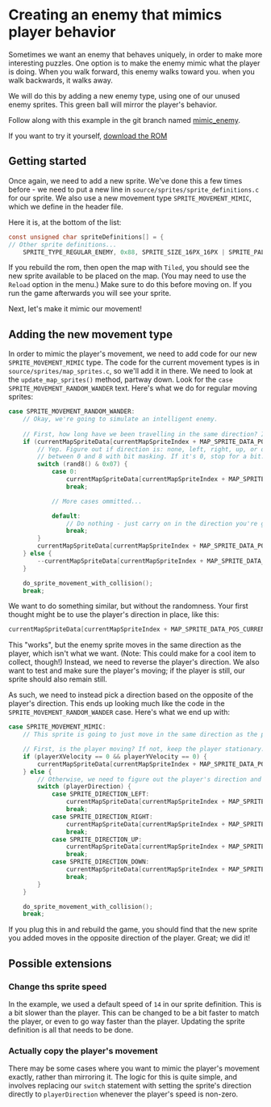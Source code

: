 # Creating an enemy that mimics player behavior 

Sometimes we want an enemy that behaves uniquely, in order to make more interesting puzzles. One option is to make the
enemy mimic what the player is doing. When you walk forward, this enemy walks toward you. when you walk backwards, it
walks away. 

We will do this by adding a new enemy type, using one of our unused enemy sprites. This green ball will mirror the
player's behavior.

Follow along with this example in the git branch named
[mimic_enemy](https://gh.nes.science/nes-starter-kit/compare/mimic_enemy).

If you want to try it yourself, 
[download the ROM](https://s3.amazonaws.com/nes-starter-kit/mimic_enemy/starter.latest.nes)


## Getting started

Once again, we need to add a new sprite. We've done this a few times before - we need to put a new line in
`source/sprites/sprite_definitions.c` for our sprite. We also use a new movement type `SPRITE_MOVEMENT_MIMIC`, 
which we define in the header file. 

Here it is, at the bottom of the list:
```c
const unsigned char spriteDefinitions[] = {
// Other sprite definitions...
    SPRITE_TYPE_REGULAR_ENEMY, 0x88, SPRITE_SIZE_16PX_16PX | SPRITE_PALETTE_3, SPRITE_ANIMATION_FULL, SPRITE_MOVEMENT_MIMIC, 0x01, 14, 0x01
```

If you rebuild the rom, then open the map with `Tiled`, you should see the new sprite available to be placed on the
map. (You may need to use the `Reload` option in the menu.) Make sure to do this before moving on. If you run the game 
afterwards you will see your sprite.

Next, let's make it mimic our movement!

## Adding the new movement type

In order to mimic the player's movement, we need to add code for our new `SPRITE_MOVEMENT_MIMIC` type. The code for the
current movement types is in `source/sprites/map_sprites.c`, so we'll add it in there. We need to look at the 
`update_map_sprites()` method, partway down. Look for the `case SPRITE_MOVEMENT_RANDOM_WANDER` text. Here's what
we do for regular moving sprites: 

```c
case SPRITE_MOVEMENT_RANDOM_WANDER:
    // Okay, we're going to simulate an intelligent enemy. 
    
    // First, how long have we been travelling in the same direction? Is it time for a swap?
    if (currentMapSpriteData[currentMapSpriteIndex + MAP_SPRITE_DATA_POS_DIRECTION_TIME] == 0) {
        // Yep. Figure out if direction is: none, left, right, up, or down we do this by getting a random number
        // between 0 and 8 with bit masking. If it's 0, stop for a bit... if it's 1, left... 4 down, or 5-7, maintain.
        switch (rand8() & 0x07) {
            case 0:
                currentMapSpriteData[currentMapSpriteIndex + MAP_SPRITE_DATA_POS_CURRENT_DIRECTION] = SPRITE_DIRECTION_STATIONARY;
                break;

            // More cases ommitted... 

            default:
                // Do nothing - just carry on in the direction you're going for another cycle.
                break;
        }
        currentMapSpriteData[currentMapSpriteIndex + MAP_SPRITE_DATA_POS_DIRECTION_TIME] = 20 + (rand8() & 31);
    } else {
        --currentMapSpriteData[currentMapSpriteIndex + MAP_SPRITE_DATA_POS_DIRECTION_TIME];
    }

    do_sprite_movement_with_collision();
    break;
```

We want to do something similar, but without the randomness. Your first thought might be to use the player's direction
in place, like this: 

```c
currentMapSpriteData[currentMapSpriteIndex + MAP_SPRITE_DATA_POS_CURRENT_DIRECTION] = playerDirection;
```

This "works", but the enemy sprite moves in the same direction as the player, which isn't what we want. (Note: This 
could make for a cool item to collect, though!) Instead, we need to reverse the player's direction. We also want to
test and make sure the player's moving; if the player is still, our sprite should also remain still.

As such, we need to instead pick a direction based on the opposite of the player's direction. This ends up looking
much like the code in the `SPRITE_MOVEMENT_RANDOM_WANDER` case. Here's what we end up with: 

```c
case SPRITE_MOVEMENT_MIMIC:
    // This sprite is going to just move in the same direction as the player!

    // First, is the player moving? If not, keep the player stationary.
    if (playerXVelocity == 0 && playerYVelocity == 0) { 
        currentMapSpriteData[currentMapSpriteIndex + MAP_SPRITE_DATA_POS_CURRENT_DIRECTION] = SPRITE_DIRECTION_STATIONARY; 
    } else {
        // Otherwise, we need to figure out the player's direction and mirror it.
        switch (playerDirection) {
            case SPRITE_DIRECTION_LEFT: 
                currentMapSpriteData[currentMapSpriteIndex + MAP_SPRITE_DATA_POS_CURRENT_DIRECTION] = SPRITE_DIRECTION_RIGHT;
                break;
            case SPRITE_DIRECTION_RIGHT: 
                currentMapSpriteData[currentMapSpriteIndex + MAP_SPRITE_DATA_POS_CURRENT_DIRECTION] = SPRITE_DIRECTION_LEFT;
                break;
            case SPRITE_DIRECTION_UP:
                currentMapSpriteData[currentMapSpriteIndex + MAP_SPRITE_DATA_POS_CURRENT_DIRECTION] = SPRITE_DIRECTION_DOWN;
                break;
            case SPRITE_DIRECTION_DOWN:
                currentMapSpriteData[currentMapSpriteIndex + MAP_SPRITE_DATA_POS_CURRENT_DIRECTION] = SPRITE_DIRECTION_UP;
                break;
        }
    }

    do_sprite_movement_with_collision();
    break;
```

If you plug this in and rebuild the game, you should find that the new sprite you added moves in the opposite direction
of the player. Great; we did it! 

## Possible extensions

### Change ths sprite speed

In the example, we used a default speed of `14` in our sprite definition. This is a bit slower than the player. This
can be changed to be a bit faster to match the player, or even to go way faster than the player. Updating the sprite
definition is all that needs to be done.

### Actually copy the player's movement

There may be some cases where you want to mimic the player's movement exactly, rather than mirroring it. The logic for
this is quite simple, and involves replacing our `switch` statement with setting the sprite's direction directly to 
`playerDirection` whenever the player's speed is non-zero.